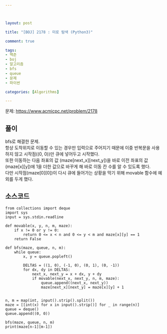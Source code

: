 ```yaml
---



layout: post

title: "[BOJ] 2178 : 미로 탐색 (Python3)"

comment: true

tags:
- 백준
- boj
- 알고리즘
- bfs
- queue
- 문제
- 파이썬

categories: [Algorithms]

---
```



문제: https://www.acmicpc.net/problem/2178
  
## 풀이
bfs로 해결한 문제.  
항상 도착위치로 이동할 수 있는 경우만 입력으로 주어지기 때문에 이중 반복문을 사용하지 않고 시작점((0, 0))만 큐에 넣어두고 시작했다.  
또한 이동하는 다음 좌표의 값 (maze[next_x][next_y])을 바로 이전 좌표의 값(maze[x][y])에 1을 더한 값으로 바꾸게 해 바로 이동 칸 수를 알 수 있도록 했다.  
다만 시작점(maze[0][0])이 다시 큐에 들어가는 상황을 막기 위해 movable 함수에 예외를 두게 했다.  


## 소스코드
```
from collections import deque
import sys
input = sys.stdin.readline

def movable(x, y, n, m, maze):
    if x != 0 or y != 0:
        return 0 <= x < n and 0 <= y < m and maze[x][y] == 1
    return False

def bfs(maze, queue, n, m):
    while queue:
        x, y = queue.popleft()

        DELTAS = ((1, 0), (-1, 0), (0, 1), (0, -1))
        for dx, dy in DELTAS:
            next_x, next_y = x + dx, y + dy
            if movable(next_x, next_y, n, m, maze):
                queue.append((next_x, next_y))
                maze[next_x][next_y] = maze[x][y] + 1


n, m = map(int, input().strip().split())
maze = [[int(x) for x in input().strip()] for _ in range(n)]
queue = deque()
queue.append((0, 0))

bfs(maze, queue, n, m)
print(maze[n-1][m-1])

```

